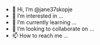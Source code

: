 - 👋 Hi, I’m @jane37skopje
- 👀 I’m interested in ...
- 🌱 I’m currently learning ...
- 💞️ I’m looking to collaborate on ...
- 📫 How to reach me ...

<!---
jane37skopje/jane37skopje is a ✨ special ✨ repository because its `README.md` (this file) appears on your GitHub profile.
You can click the Preview link to take a look at your changes.
--->
